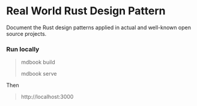 # Real World Rust Design Pattern

Document the Rust design patterns applied in actual and well-known open source projects.

### Run locally

> mdbook build
>
> mdbook serve

Then

> http://localhost:3000

